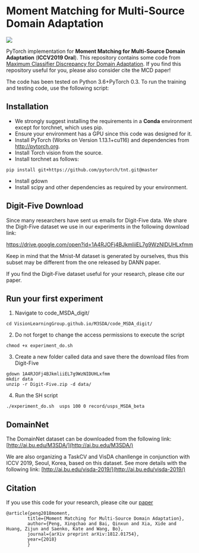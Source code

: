 # Moment Matching for Multi-Source Domain Adaptation
<img src='https://github.com/VisionLearningGroup/VisionLearningGroup.github.io/blob/master/M3SDA/imgs/overview.png'>


PyTorch implementation for **Moment Matching for Multi-Source Domain Adaptation** (**ICCV2019 Oral**). This repository contains some code from [Maximum Classifier Discrepancy for Domain Adaptation](https://github.com/mil-tokyo/MCD_DA). If you find this repository useful for you, please also consider cite the MCD paper!


The code has been tested on Python 3.6+PyTorch 0.3. To run the training and testing code, use the following script:

## Installation
- We strongly suggest installing the requirements in a **Conda** environment except for torchnet, which uses pip.
- Ensure your environment has a GPU since this code was designed for it.
- Install PyTorch (Works on Version 1.13.1+cu116) and dependencies from http://pytorch.org.
- Install Torch vision from the source.
- Install torchnet as follows:
```
pip install git+https://github.com/pytorch/tnt.git@master
```
- Install gdown
- Install scipy and other dependencies as required by your environment.

## Digit-Five Download
Since many researchers have sent us emails for Digit-Five data. We share the Digit-Five dataset we use in our experiments in the following download link:

https://drive.google.com/open?id=1A4RJOFj4BJkmliiEL7g9WzNIDUHLxfmm

Keep in mind that the Mnist-M dataset is generated by ourselves, thus this subset may be different from the one released by DANN paper.

If you find the Digit-Five dataset useful for your research, please cite our paper.

## Run your first experiment

1. Navigate to code_MSDA_digit/
```
cd VisionLearningGroup.github.io/M3SDA/code_MSDA_digit/
```
2. Do not forget to change the access permissions to execute the script
```
chmod +x experiment_do.sh
```
3. Create a new folder called data and save there the download files from Digit-Five
```
gdown 1A4RJOFj4BJkmliiEL7g9WzNIDUHLxfmm
mkdir data
unzip -r Digit-Five.zip -d data/
```
4. Run the SH script
```
./experiment_do.sh  usps 100 0 record/usps_MSDA_beta
```

## DomainNet
The DomainNet dataset can be downloaded from the following link:
[http://ai.bu.edu/M3SDA/](http://ai.bu.edu/M3SDA/)

We are also organizing a TaskCV and VisDA chanllenge in conjunction with ICCV 2019, Seoul, Korea, based on this dataset. See more details with the following link:
[http://ai.bu.edu/visda-2019/](http://ai.bu.edu/visda-2019/)

## Citation

If you use this code for your research, please cite our [paper](https://arxiv.org/pdf/1812.01754.pdf)
```
@article{peng2018moment,
        title={Moment Matching for Multi-Source Domain Adaptation},
        author={Peng, Xingchao and Bai, Qinxun and Xia, Xide and Huang, Zijun and Saenko, Kate and Wang, Bo},
        journal={arXiv preprint arXiv:1812.01754},
        year={2018}
        }
```
             
